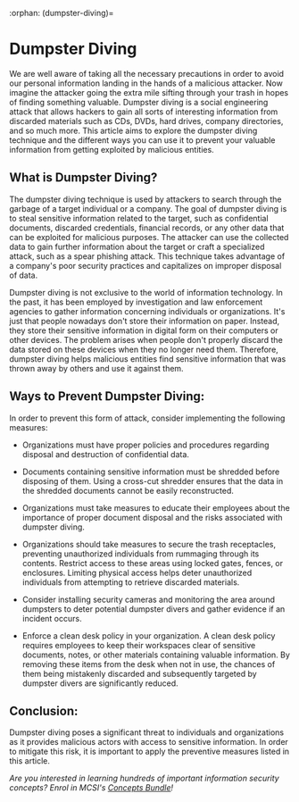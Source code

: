 :orphan:
(dumpster-diving)=

# Dumpster Diving

We are well aware of taking all the necessary precautions in order to avoid our personal information landing in the hands of a malicious attacker. Now imagine the attacker going the extra mile sifting through your trash in hopes of finding something valuable. Dumpster diving is a social engineering attack that allows hackers to gain all sorts of interesting information from discarded materials such as CDs, DVDs, hard drives, company directories, and so much more. This article aims to explore the dumpster diving technique and the different ways you can use it to prevent your valuable information from getting exploited by malicious entities.

## What is Dumpster Diving?

The dumpster diving technique is used by attackers to search through the garbage of a target individual or a company. The goal of dumpster diving is to steal sensitive information related to the target, such as confidential documents, discarded credentials, financial records, or any other data that can be exploited for malicious purposes. The attacker can use the collected data to gain further information about the target or craft a specialized attack, such as a spear phishing attack. This technique takes advantage of a company's poor security practices and capitalizes on improper disposal of data.

Dumpster diving is not exclusive to the world of information technology. In the past, it has been employed by investigation and law enforcement agencies to gather information concerning individuals or organizations. It's just that people nowadays don't store their information on paper. Instead, they store their sensitive information in digital form on their computers or other devices. The problem arises when people don't properly discard the data stored on these devices when they no longer need them. Therefore, dumpster diving helps malicious entities find sensitive information that was thrown away by others and use it against them.

## Ways to Prevent Dumpster Diving:

In order to prevent this form of attack, consider implementing the following measures:

* Organizations must have proper policies and procedures regarding disposal and destruction of confidential data.

* Documents containing sensitive information must be shredded before disposing of them. Using a cross-cut shredder ensures that the data in the shredded documents cannot be easily reconstructed.

* Organizations must take measures to educate their employees about the importance of proper document disposal and the risks associated with dumpster diving. 

* Organizations should take measures to secure the trash receptacles, preventing unauthorized individuals from rummaging through its contents. Restrict access to these areas using locked gates, fences, or enclosures. Limiting physical access helps deter unauthorized individuals from attempting to retrieve discarded materials.

* Consider installing security cameras and monitoring the area around dumpsters to deter potential dumpster divers and gather evidence if an incident occurs.

* Enforce a clean desk policy in your organization. A clean desk policy requires employees to keep their workspaces clear of sensitive documents, notes, or other materials containing valuable information. By removing these items from the desk when not in use, the chances of them being mistakenly discarded and subsequently targeted by dumpster divers are significantly reduced.

## Conclusion:
Dumpster diving poses a significant threat to individuals and organizations as it provides malicious actors with access to sensitive information. In order to mitigate this risk, it is important to apply the preventive measures listed in this article.

*Are you interested in learning hundreds of important information security concepts? Enrol in MCSI's [Concepts Bundle](https://www.mosse-institute.com/cyber-security-concepts-specialist-bundle.html)!*